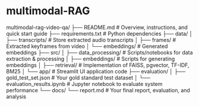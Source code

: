 # multimodal-RAG

multimodal-rag-video-qa/
├── README.md                    # Overview, instructions, and quick start guide
├── requirements.txt             # Python dependencies
├── data/
│   ├── transcripts/             # Store extracted audio transcripts
│   ├── frames/                  # Extracted keyframes from video
│   └── embeddings/              # Generated embeddings
├── src/
│   ├── data_processing/         # Scripts/notebooks for data extraction & processing
│   ├── embeddings/              # Scripts for generating embeddings
│   ├── retrieval/               # Implementation of FAISS, pgvector, TF-IDF, BM25
│   └── app/                     # Streamlit UI application code
├── evaluation/
│   ├── gold_test_set.json       # Your gold standard test dataset
│   └── evaluation_results.ipynb # Jupyter notebook to evaluate system performance
└── docs/
    └── report.md                # Your final report, evaluation, and analysis
